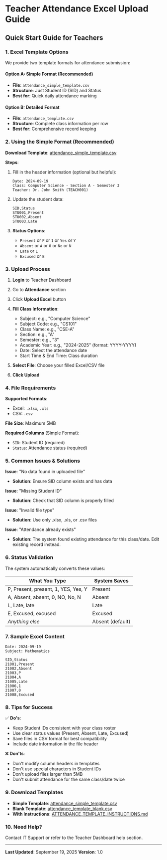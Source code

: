 # Teacher Attendance Excel Upload Guide

## Quick Start Guide for Teachers

### 1. Excel Template Options

We provide two template formats for attendance submission:

#### Option A: Simple Format (Recommended)
- **File**: `attendance_simple_template.csv`
- **Structure**: Just Student ID (SID) and Status
- **Best for**: Quick daily attendance marking

#### Option B: Detailed Format
- **File**: `attendance_template.csv` 
- **Structure**: Complete class information per row
- **Best for**: Comprehensive record keeping

### 2. Using the Simple Format (Recommended)

**Download Template**: [attendance_simple_template.csv](./attendance_simple_template.csv)

**Steps**:
1. Fill in the header information (optional but helpful):
   ```
   Date: 2024-09-19
   Class: Computer Science - Section A - Semester 3
   Teacher: Dr. John Smith (TEACH001)
   ```

2. Update the student data:
   ```
   SID,Status
   STU001,Present
   STU002,Absent
   STU003,Late
   ```

3. **Status Options**:
   - `Present` or `P` or `1` or `Yes` or `Y`
   - `Absent` or `A` or `0` or `No` or `N`
   - `Late` or `L`
   - `Excused` or `E`

### 3. Upload Process

1. **Login** to Teacher Dashboard
2. Go to **Attendance** section
3. Click **Upload Excel** button
4. **Fill Class Information**:
   - Subject: e.g., "Computer Science"
   - Subject Code: e.g., "CS101"
   - Class Name: e.g., "CSE-A"
   - Section: e.g., "A"
   - Semester: e.g., "3"
   - Academic Year: e.g., "2024-2025" (format: YYYY-YYYY)
   - Date: Select the attendance date
   - Start Time & End Time: Class duration

5. **Select File**: Choose your filled Excel/CSV file
6. **Click Upload**

### 4. File Requirements

**Supported Formats**:
- Excel: `.xlsx`, `.xls`
- CSV: `.csv`

**File Size**: Maximum 5MB

**Required Columns** (Simple Format):
- `SID`: Student ID (required)
- `Status`: Attendance status (required)

### 5. Common Issues & Solutions

**Issue**: "No data found in uploaded file"
- **Solution**: Ensure SID column exists and has data

**Issue**: "Missing Student ID"
- **Solution**: Check that SID column is properly filled

**Issue**: "Invalid file type"
- **Solution**: Use only .xlsx, .xls, or .csv files

**Issue**: "Attendance already exists"
- **Solution**: The system found existing attendance for this class/date. Edit existing record instead.

### 6. Status Validation

The system automatically converts these values:

| What You Type | System Saves |
|---------------|--------------|
| P, Present, present, 1, YES, Yes, Y | Present |
| A, Absent, absent, 0, NO, No, N | Absent |
| L, Late, late | Late |
| E, Excused, excused | Excused |
| *Anything else* | Absent (default) |

### 7. Sample Excel Content

```csv
Date: 2024-09-19
Subject: Mathematics

SID,Status
21001,Present
21002,Absent
21003,P
21004,A
21005,Late
21006,1
21007,0
21008,Excused
```

### 8. Tips for Success

✅ **Do's**:
- Keep Student IDs consistent with your class roster
- Use clear status values (Present, Absent, Late, Excused)
- Save files in CSV format for best compatibility
- Include date information in the file header

❌ **Don'ts**:
- Don't modify column headers in templates
- Don't use special characters in Student IDs
- Don't upload files larger than 5MB
- Don't submit attendance for the same class/date twice

### 9. Download Templates

- **Simple Template**: [attendance_simple_template.csv](./attendance_simple_template.csv)
- **Blank Template**: [attendance_template_blank.csv](./attendance_template_blank.csv)
- **With Instructions**: [ATTENDANCE_TEMPLATE_INSTRUCTIONS.md](./ATTENDANCE_TEMPLATE_INSTRUCTIONS.md)

### 10. Need Help?

Contact IT Support or refer to the Teacher Dashboard help section.

---

**Last Updated**: September 19, 2025
**Version**: 1.0